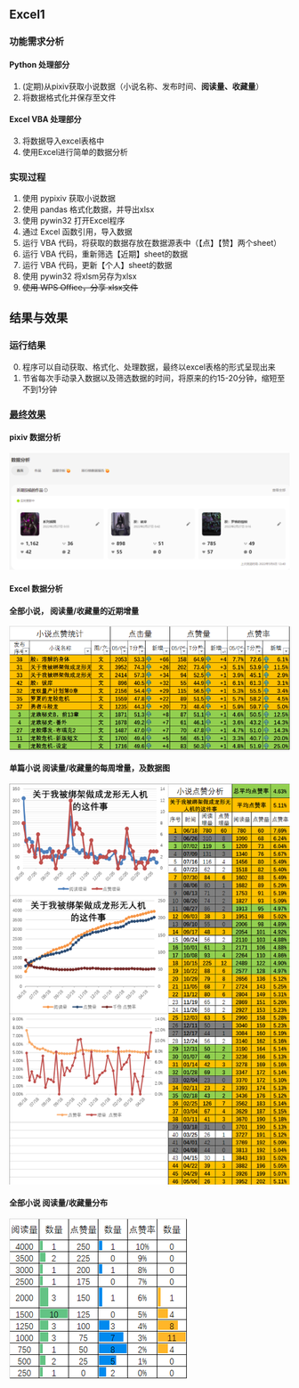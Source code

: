 ## Excel1

### 功能需求分析
#### Python 处理部分
1. (定期)从pixiv获取小说数据（小说名称、发布时间、**阅读量、收藏量**）
2. 将数据格式化并保存至文件

#### Excel VBA 处理部分
3. 将数据导入excel表格中
4. 使用Excel进行简单的数据分析


### 实现过程
1. 使用 pypixiv 获取小说数据
2. 使用 pandas 格式化数据，并导出xlsx
3. 使用 pywin32 打开Excel程序
4. 通过 Excel 函数引用，导入数据
5. 运行 VBA 代码，将获取的数据存放在数据源表中（【点】【赞】两个sheet）
6. 运行 VBA 代码，重新筛选【近期】sheet的数据
7. 运行 VBA 代码，更新【个人】sheet的数据
8. 使用 pywin32 将xlsm另存为xlsx
9. ~~使用 WPS Office，分享 xlsx文件~~


## 结果与效果
### 运行结果
0. 程序可以自动获取、格式化、处理数据，最终以excel表格的形式呈现出来
1. 节省每次手动录入数据以及筛选数据的时间，将原来的约15-20分钟，缩短至不到1分钟

### [最终效果](https://github.com/246Trinitrotoluene)

####  pixiv 数据分析
![pixiv 数据分析](https://raw.githubusercontent.com/DowneyRem/OfficeAutomation/main/Excel1/0.png)


####  Excel 数据分析
#### 全部小说， 阅读量/收藏量的近期增量

![数据1](https://raw.githubusercontent.com/DowneyRem/OfficeAutomation/main/Excel1/4.png)

#### 单篇小说 阅读量/收藏量的每周增量，及数据图

![数据2](https://raw.githubusercontent.com/DowneyRem/OfficeAutomation/main/Excel1/5.png)

#### 全部小说  阅读量/收藏量分布

![数据3](https://raw.githubusercontent.com/DowneyRem/OfficeAutomation/main/Excel1/6.png)
